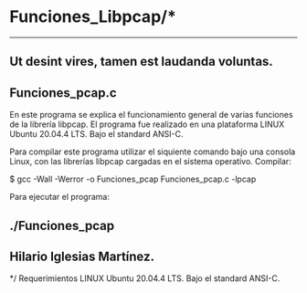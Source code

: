 # Funciones_Libpcap/*
-----------------------------------
Ut desint vires, tamen est laudanda voluntas.
-------------------------------------
Funciones_pcap.c
------------------------------------
En este programa se explica el
funcionamiento general de varias funciones
de la librería libpcap.
El programa fue realizado en una plataforma
LINUX Ubuntu 20.04.4 LTS.
Bajo el standard ANSI-C.

Para compilar este programa
utilizar el siquiente comando
bajo una consola Linux, con las
librerías libpcap cargadas
en el sistema operativo.
Compilar:

$ gcc -Wall -Werror -o Funciones_pcap Funciones_pcap.c -lpcap

Para ejecutar el programa:

./Funciones_pcap
------------------------------------
Hilario Iglesias Martínez.
-------------------------------------

*/
Requerimientos
LINUX Ubuntu 20.04.4 LTS.
Bajo el standard ANSI-C.
